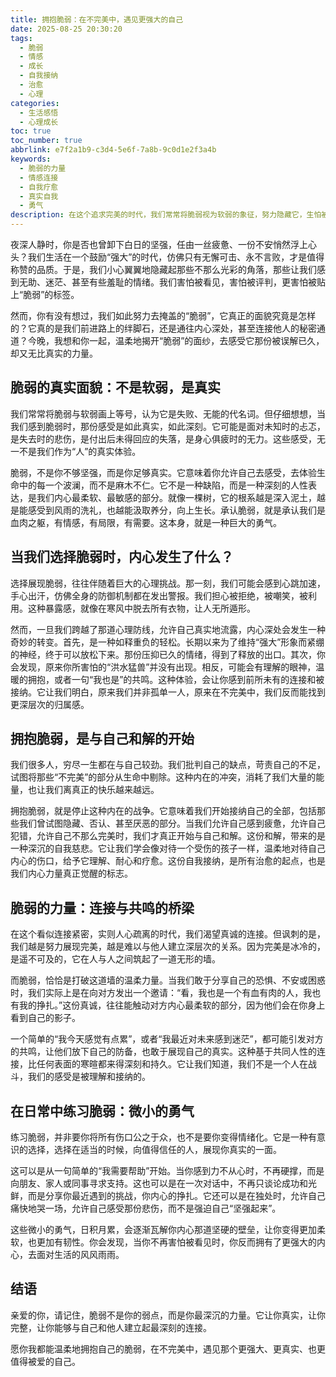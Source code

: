 ```yaml
---
title: 拥抱脆弱：在不完美中，遇见更强大的自己
date: 2025-08-25 20:30:20
tags:
  - 脆弱
  - 情感
  - 成长
  - 自我接纳
  - 治愈
  - 心理
categories:
  - 生活感悟
  - 心理成长
toc: true
toc_number: true
abbrlink: e7f2a1b9-c3d4-5e6f-7a8b-9c0d1e2f3a4b
keywords:
  - 脆弱的力量
  - 情感连接
  - 自我疗愈
  - 真实自我
  - 勇气
description: 在这个追求完美的时代，我们常常将脆弱视为软弱的象征，努力隐藏它，生怕被看见。然而，真正的力量并非来自无懈可击，而是源于我们敢于展现内心的柔软与不完美。这篇文章将带你走进脆弱的深处，感受它如何成为连接彼此、治愈自我、并最终让我们变得更加完整的温柔力量。
---
```


夜深人静时，你是否也曾卸下白日的坚强，任由一丝疲惫、一份不安悄然浮上心头？我们生活在一个鼓励“强大”的时代，仿佛只有无懈可击、永不言败，才是值得称赞的品质。于是，我们小心翼翼地隐藏起那些不那么光彩的角落，那些让我们感到无助、迷茫、甚至有些羞耻的情绪。我们害怕被看见，害怕被评判，更害怕被贴上“脆弱”的标签。

然而，你有没有想过，我们如此努力去掩盖的“脆弱”，它真正的面貌究竟是怎样的？它真的是我们前进路上的绊脚石，还是通往内心深处，甚至连接他人的秘密通道？今晚，我想和你一起，温柔地揭开“脆弱”的面纱，去感受它那份被误解已久，却又无比真实的力量。

## 脆弱的真实面貌：不是软弱，是真实

我们常常将脆弱与软弱画上等号，认为它是失败、无能的代名词。但仔细想想，当我们感到脆弱时，那份感受是如此真实，如此深刻。它可能是面对未知时的忐忑，是失去时的悲伤，是付出后未得回应的失落，是身心俱疲时的无力。这些感受，无一不是我们作为“人”的真实体验。

脆弱，不是你不够坚强，而是你足够真实。它意味着你允许自己去感受，去体验生命中的每一个波澜，而不是麻木不仁。它不是一种缺陷，而是一种深刻的人性表达，是我们内心最柔软、最敏感的部分。就像一棵树，它的根系越是深入泥土，越是能感受到风雨的洗礼，也越能汲取养分，向上生长。承认脆弱，就是承认我们是血肉之躯，有情感，有局限，有需要。这本身，就是一种巨大的勇气。

## 当我们选择脆弱时，内心发生了什么？

选择展现脆弱，往往伴随着巨大的心理挑战。那一刻，我们可能会感到心跳加速，手心出汗，仿佛全身的防御机制都在发出警报。我们担心被拒绝，被嘲笑，被利用。这种暴露感，就像在寒风中脱去所有衣物，让人无所遁形。

然而，一旦我们跨越了那道心理防线，允许自己真实地流露，内心深处会发生一种奇妙的转变。首先，是一种如释重负的轻松。长期以来为了维持“强大”形象而紧绷的神经，终于可以放松下来。那份压抑已久的情绪，得到了释放的出口。其次，你会发现，原来你所害怕的“洪水猛兽”并没有出现。相反，可能会有理解的眼神，温暖的拥抱，或者一句“我也是”的共鸣。这种体验，会让你感到前所未有的连接和被接纳。它让我们明白，原来我们并非孤单一人，原来在不完美中，我们反而能找到更深层次的归属感。

## 拥抱脆弱，是与自己和解的开始

我们很多人，穷尽一生都在与自己较劲。我们批判自己的缺点，苛责自己的不足，试图将那些“不完美”的部分从生命中剔除。这种内在的冲突，消耗了我们大量的能量，也让我们离真正的快乐越来越远。

拥抱脆弱，就是停止这种内在的战争。它意味着我们开始接纳自己的全部，包括那些我们曾试图隐藏、否认、甚至厌恶的部分。当我们允许自己感到疲惫，允许自己犯错，允许自己不那么完美时，我们才真正开始与自己和解。这份和解，带来的是一种深沉的自我慈悲。它让我们学会像对待一个受伤的孩子一样，温柔地对待自己内心的伤口，给予它理解、耐心和疗愈。这份自我接纳，是所有治愈的起点，也是我们内心力量真正觉醒的标志。

## 脆弱的力量：连接与共鸣的桥梁

在这个看似连接紧密，实则人心疏离的时代，我们渴望真诚的连接。但讽刺的是，我们越是努力展现完美，越是难以与他人建立深层次的关系。因为完美是冰冷的，是遥不可及的，它在人与人之间筑起了一道无形的墙。

而脆弱，恰恰是打破这道墙的温柔力量。当我们敢于分享自己的恐惧、不安或困惑时，我们实际上是在向对方发出一个邀请：“看，我也是一个有血有肉的人，我也有我的挣扎。”这份真诚，往往能触动对方内心最柔软的部分，因为他们会在你身上看到自己的影子。

一个简单的“我今天感觉有点累”，或者“我最近对未来感到迷茫”，都可能引发对方的共鸣，让他们放下自己的防备，也敢于展现自己的真实。这种基于共同人性的连接，比任何表面的寒暄都来得深刻和持久。它让我们知道，我们不是一个人在战斗，我们的感受是被理解和接纳的。

## 在日常中练习脆弱：微小的勇气

练习脆弱，并非要你将所有伤口公之于众，也不是要你变得情绪化。它是一种有意识的选择，选择在适当的时候，向值得信任的人，展现你真实的一面。

这可以是从一句简单的“我需要帮助”开始。当你感到力不从心时，不再硬撑，而是向朋友、家人或同事寻求支持。这也可以是在一次对话中，不再只谈论成功和光鲜，而是分享你最近遇到的挑战，你内心的挣扎。它还可以是在独处时，允许自己痛快地哭一场，允许自己感受那份悲伤，而不是强迫自己“坚强起来”。

这些微小的勇气，日积月累，会逐渐瓦解你内心那道坚硬的壁垒，让你变得更加柔软，也更加有韧性。你会发现，当你不再害怕被看见时，你反而拥有了更强大的内心，去面对生活的风风雨雨。

## 结语

亲爱的你，请记住，脆弱不是你的弱点，而是你最深沉的力量。它让你真实，让你完整，让你能够与自己和他人建立起最深刻的连接。

愿你我都能温柔地拥抱自己的脆弱，在不完美中，遇见那个更强大、更真实、也更值得被爱的自己。